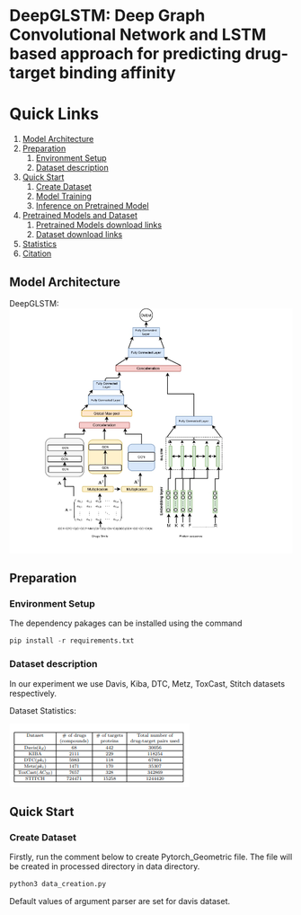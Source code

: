 # DeepGLSTM: Deep Graph Convolutional Network and LSTM based approach for predicting drug-target binding affinity
# Quick Links
1. [Model Architecture](#Model-Architecture)
2. [Preparation](#prepration)
   1. [Environment Setup](#env-setup)
   2. [Dataset description](#dataset)
3. [Quick Start](#start)
   1. [Create Dataset](#create-dataset)
   2. [Model Training](#model-tra)
   3. [Inference on Pretrained Model](#Inf-pre)
4. [Pretrained Models and Dataset](#premod-data)
   1. [Pretrained Models download links](#P-down)
   2. [Dataset download links](#data-down)
5. [Statistics](#stats)
6. [Citation](#cite)


## Model Architecture <a name="Model-Architecture"></a>
DeepGLSTM:
![alt text](https://github.com/MLlab4CS/DeepGLSTM/blob/main/images/architecture.jpg "DeepGLSTM")

## Preparation <a name="prepration"></a>
### Environment Setup <a name="env-setup"></a>
The dependency pakages can be installed using the command
```python
pip install -r requirements.txt
```
### Dataset description <a name="dataset"></a>
In our experiment we use Davis, Kiba, DTC, Metz, ToxCast, Stitch datasets respectively.

Dataset Statistics:

![alt text](https://github.com/MLlab4CS/DeepGLSTM/blob/main/images/dataset_statistics.png "Dataset statistics")

## Quick Start <a name="model-tra"></a>
### Create Dataset <a name="create-dataset"></a>
Firstly, run the comment below to create Pytorch_Geometric file. The file will be created in processed directory in data directory.
```python
python3 data_creation.py 
```
Default values of argument parser are set for davis dataset.
